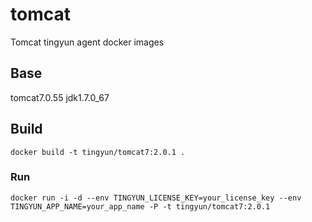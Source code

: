 # tomcat
Tomcat tingyun agent docker images

## Base
tomcat7.0.55 jdk1.7.0_67

## Build
```
docker build -t tingyun/tomcat7:2.0.1 .
```

### Run
```
docker run -i -d --env TINGYUN_LICENSE_KEY=your_license_key --env TINGYUN_APP_NAME=your_app_name -P -t tingyun/tomcat7:2.0.1
```


